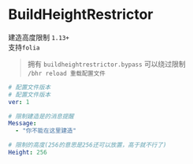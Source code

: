 # BuildHeightRestrictor

建造高度限制 `1.13+`  
支持`folia`

> 拥有 `buildheightrestrictor.bypass` 可以绕过限制  
> `/bhr reload 重载配置文件`

```yaml
# 配置文件版本
# 配置文件版本
ver: 1

# 限制建造是的消息提醒
Message:
  - "你不能在这里建造"

# 限制的高度(256的意思是256还可以放置，高于就不行了)
Height: 256
```